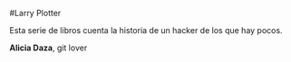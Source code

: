 #Larry Plotter

Esta serie de libros cuenta la historia de un hacker de los que hay pocos.

**Alicia Daza**, git lover